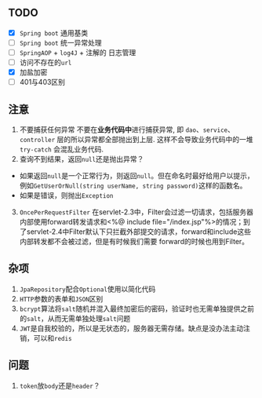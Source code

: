 ## TODO
 - [x] `Spring boot` 通用基类
 - [ ] `Spring boot` 统一异常处理 
 - [ ] `SpringAOP` + `log4J` + 注解的 日志管理
 - [ ] 访问不存在的`url`
 - [x] 加盐加密
 - [ ] 401与403区别
## 注意
1. 不要捕获任何异常
不要在**业务代码中**进行捕获异常, 即 `dao`、`service`、`controller` 层的所以异常都全部抛出到上层. 这样不会导致业务代码中的一堆  `try-catch`  会混乱业务代码.
2.  查询不到结果，返回`null`还是抛出异常？
- 如果返回`null`是一个正常行为，则返回`null`。但在命名时最好给用户以提示，例如`GetUserOrNull(string userName, string password)`这样的函数名。
- 如果是错误，则抛出`Exception`
3. `OncePerRequestFilter`
在servlet-2.3中，Filter会过滤一切请求，包括服务器内部使用forward转发请求和<%@ include file="/index.jsp"%>的情况；到了servlet-2.4中Filter默认下只拦截外部提交的请求，forward和include这些内部转发都不会被过滤，但是有时候我们需要 forward的时候也用到Filter。

## 杂项
1. `JpaRepository`配合`Optional`使用以简化代码
2. `HTTP`参数的表单和`JSON`区别
3. `bcrypt`算法将`salt`随机并混入最终加密后的密码，验证时也无需单独提供之前的`salt`，从而无需单独处理`salt`问题
4. `JWT`是自我校验的，所以是无状态的，服务器无需存储。缺点是没办法主动注销，可以和`redis`

## 问题
1. `token`放`body`还是`header`？

<!--stackedit_data:
eyJoaXN0b3J5IjpbLTYwMzgwNDg2NywtOTU1MDg1ODUyLC0xNj
c2MDc2Njc4LC0xNzA0MTIyMDEsLTc1ODg1NDQ4NywtMTYyOTcy
Mjc2OCwyMDQ0NTkxODA2LC0xMjI0MjIwNjE2LC0xMzUyMjA3ND
c4LC0xNTk0MjQ5MDgxLC02NjEwMTM3ODksNzQ3MzA2Mjg5LDMz
Mzk2Nzg3LDg0Mjk4NTkyNCwxNzg5NjMyNzYwLDExNDkwMzI5OD
JdfQ==
-->